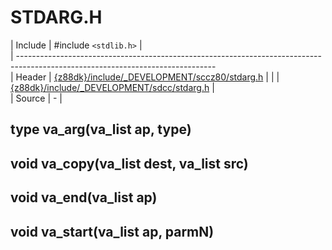 # STDARG.H

 | Include    | #include `<stdlib.h>`                                                                                              |                        
 | -------------------------------------------------------------------------------------------------------------------------------                        
 | Header     | [{z88dk}/include/_DEVELOPMENT/sccz80/stdarg.h](https://raw.githubusercontent.com/z88dk/z88dk/master/include/_DEVELOPMENT/sccz80/stdlib.h) |
 | | [{z88dk}/include/_DEVELOPMENT/sdcc/stdarg.h](https://raw.githubusercontent.com/z88dk/z88dk/master/include/_DEVELOPMENT/sdcc/stdlib.h) |               
 | Source     | -                      |                                                                                                                  

## type va_arg(va_list ap, type)

## void va_copy(va_list dest, va_list src)

## void va_end(va_list ap)

## void va_start(va_list ap, parmN)


